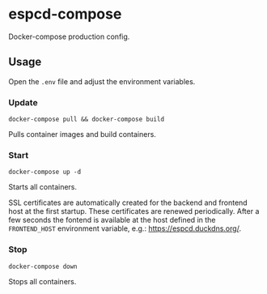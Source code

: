 # espcd-compose

Docker-compose production config.

## Usage

Open the `.env` file and adjust the environment variables.

### Update

```
docker-compose pull && docker-compose build
```

Pulls container images and build containers.

### Start

```
docker-compose up -d
```

Starts all containers.

SSL certificates are automatically created for the backend and frontend host at the first startup. These certificates are renewed periodically. After a few seconds the fontend is available at the host defined in the `FRONTEND_HOST` environment variable, e.g.: https://espcd.duckdns.org/.

### Stop

```
docker-compose down
```

Stops all containers.
